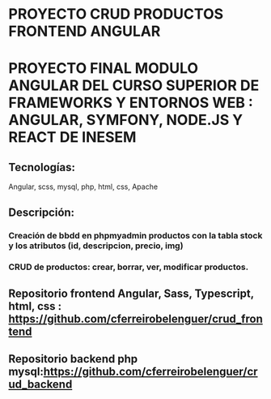 # PROYECTO CRUD PRODUCTOS FRONTEND ANGULAR
# PROYECTO FINAL MODULO ANGULAR DEL CURSO SUPERIOR DE FRAMEWORKS Y ENTORNOS WEB : ANGULAR, SYMFONY, NODE.JS Y REACT DE INESEM

## Tecnologías:
Angular, scss, mysql, php, html, css, Apache

## Descripción:
### Creación de bbdd en phpmyadmin productos con la tabla stock y los atributos (id, descripcion, precio, img)
### CRUD de productos: crear, borrar, ver, modificar productos.
## Repositorio frontend Angular, Sass, Typescript, html, css : https://github.com/cferreirobelenguer/crud_frontend
## Repositorio backend php mysql:https://github.com/cferreirobelenguer/crud_backend
